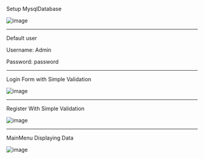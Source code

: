 Setup MysqlDatabase

![image](https://github.com/user-attachments/assets/04dd16df-6597-4453-8ace-379c9e5da95b)

-----------------------------------------------------------------------------------------

Default user

Username: Admin

Password: password

-----------------------------------------------------------------------------------------

Login Form with Simple Validation

![image](https://github.com/user-attachments/assets/6df9ea44-ff1b-4c83-a462-312f6e61eb77)

-----------------------------------------------------------------------------------------

Register With Simple Validation

![image](https://github.com/user-attachments/assets/e2f951fd-59b1-4408-b08c-9702227830a6)

-----------------------------------------------------------------------------------------

MainMenu Displaying Data

![image](https://github.com/user-attachments/assets/20e78ac5-440a-4602-a8e5-a5fa64436ead)




